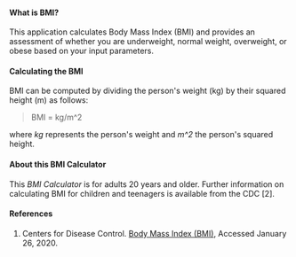 #### What is BMI?

This application calculates Body Mass Index (BMI) and provides an assessment of whether you are underweight, normal weight, overweight, or obese based on your input parameters.

#### Calculating the BMI
BMI can be computed by dividing the person's weight (kg) by their squared height (m) as follows:

> BMI = kg/m^2

where *kg* represents the person's weight and *m^2* the person's squared height.

#### About this BMI Calculator

This *BMI Calculator* is for adults 20 years and older. Further information on calculating BMI for children and teenagers is available from the CDC [2].

#### References
1. Centers for Disease Control. [Body Mass Index (BMI)](https://www.cdc.gov/healthyweight/assessing/bmi/index.html), Accessed January 26, 2020.
